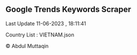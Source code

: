 

## Google Trends Keywords Scraper 
 
Last Update 11-06-2023 , 18:11:41

Country List :
VIETNAM.json



© Abdul Muttaqin 
